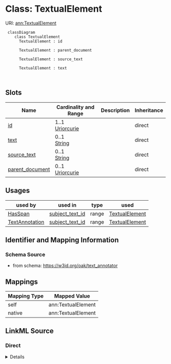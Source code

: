 

# Class: TextualElement



URI: [ann:TextualElement](https://w3id.org/linkml/text_annotator/TextualElement)




```{mermaid}
 classDiagram
    class TextualElement
      TextualElement : id
        
      TextualElement : parent_document
        
      TextualElement : source_text
        
      TextualElement : text
        
      
```




<!-- no inheritance hierarchy -->


## Slots

| Name | Cardinality and Range | Description | Inheritance |
| ---  | --- | --- | --- |
| [id](id.md) | 1..1 <br/> [Uriorcurie](Uriorcurie.md) |  | direct |
| [text](text.md) | 0..1 <br/> [String](String.md) |  | direct |
| [source_text](source_text.md) | 0..1 <br/> [String](String.md) |  | direct |
| [parent_document](parent_document.md) | 0..1 <br/> [Uriorcurie](Uriorcurie.md) |  | direct |





## Usages

| used by | used in | type | used |
| ---  | --- | --- | --- |
| [HasSpan](HasSpan.md) | [subject_text_id](subject_text_id.md) | range | [TextualElement](TextualElement.md) |
| [TextAnnotation](TextAnnotation.md) | [subject_text_id](subject_text_id.md) | range | [TextualElement](TextualElement.md) |






## Identifier and Mapping Information







### Schema Source


* from schema: https://w3id.org/oak/text_annotator





## Mappings

| Mapping Type | Mapped Value |
| ---  | ---  |
| self | ann:TextualElement |
| native | ann:TextualElement |





## LinkML Source

<!-- TODO: investigate https://stackoverflow.com/questions/37606292/how-to-create-tabbed-code-blocks-in-mkdocs-or-sphinx -->

### Direct

<details>
```yaml
name: TextualElement
from_schema: https://w3id.org/oak/text_annotator
attributes:
  id:
    name: id
    from_schema: https://w3id.org/oak/text_annotator
    rank: 1000
    identifier: true
    domain_of:
    - TextualElement
    range: uriorcurie
    required: true
  text:
    name: text
    from_schema: https://w3id.org/oak/text_annotator
    rank: 1000
    domain_of:
    - TextualElement
    range: string
  source_text:
    name: source_text
    from_schema: https://w3id.org/oak/text_annotator
    rank: 1000
    domain_of:
    - TextualElement
    range: string
  parent_document:
    name: parent_document
    from_schema: https://w3id.org/oak/text_annotator
    rank: 1000
    domain_of:
    - TextualElement
    range: uriorcurie

```
</details>

### Induced

<details>
```yaml
name: TextualElement
from_schema: https://w3id.org/oak/text_annotator
attributes:
  id:
    name: id
    from_schema: https://w3id.org/oak/text_annotator
    rank: 1000
    identifier: true
    alias: id
    owner: TextualElement
    domain_of:
    - TextualElement
    range: uriorcurie
    required: true
  text:
    name: text
    from_schema: https://w3id.org/oak/text_annotator
    rank: 1000
    alias: text
    owner: TextualElement
    domain_of:
    - TextualElement
    range: string
  source_text:
    name: source_text
    from_schema: https://w3id.org/oak/text_annotator
    rank: 1000
    alias: source_text
    owner: TextualElement
    domain_of:
    - TextualElement
    range: string
  parent_document:
    name: parent_document
    from_schema: https://w3id.org/oak/text_annotator
    rank: 1000
    alias: parent_document
    owner: TextualElement
    domain_of:
    - TextualElement
    range: uriorcurie

```
</details>